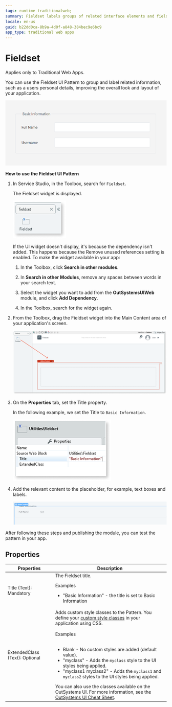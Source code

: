 ```yaml
---
tags: runtime-traditionalweb; 
summary: Fieldset labels groups of related interface elements and fields.
locale: en-us
guid: b22dd0ca-8b9a-4d0f-a848-384bec9e6bc9
app_type: traditional web apps
---
```


# Fieldset

<div class="info" markdown="1">

Applies only to Traditional Web Apps.

</div>

You can use the Fieldset UI Pattern to group and label related information, such as a users personal details, improving the overall look and layout of your application.

![](<images/fieldset-1-ss.png>)

**How to use the Fieldset UI Pattern**

1. In Service Studio, in the Toolbox, search for `Fieldset`.

    The Fieldset widget is displayed.

    ![](<images/fieldset-6-ss.png>)

    If the UI widget doesn't display, it's because the dependency isn't added. This happens because the Remove unused references setting is enabled. To make the widget available in your app:

    1. In the Toolbox, click **Search in other modules**.

    1. In **Search in other Modules**, remove any spaces between words in your search text.
    
    1. Select the widget you want to add from the **OutSystemsUIWeb** module, and click **Add Dependency**. 
    
    1. In the Toolbox, search for the widget again.

1. From the Toolbox, drag the Fieldset widget into the Main Content area of your application's screen.

    ![](<images/fieldset-7-ss.png>)

1. On the **Properties** tab, set the Title property.

    In the following example, we set the Title to `Basic Information`.

    ![](<images/fieldset-5-ss.png>)

1. Add the relevant content to the placeholder, for example, text boxes and labels.

    ![](<images/fieldset-8-ss.png>)

After following these steps and publishing the module, you can test the pattern in your app.

## Properties

| Properties                     | Description                                                                                                                                                                                                                                                                                                                                                                                                                                                                                                                                                                                                                        |
|--------------------------------|------------------------------------------------------------------------------------------------------------------------------------------------------------------------------------------------------------------------------------------------------------------------------------------------------------------------------------------------------------------------------------------------------------------------------------------------------------------------------------------------------------------------------------------------------------------------------------------------------------------------------------|
| Title (Text): Mandatory        | The Fieldset title.  <p>Examples <ul><li>"Basic Information" - the title is set to Basic Information</li></ul></p>                                                                                                                                                                                                                                                                                                                                                                                                                                                                                                                 |
| ExtendedClass (Text): Optional | Adds custom style classes to the Pattern. You define your [custom style classes](../../../look-feel/css.md) in your application using CSS.<br/><br/>Examples<br/><br/> <ul><li>Blank - No custom styles are added (default value).</li><li>"myclass" - Adds the ``myclass`` style to the UI styles being applied.</li><li>"myclass1 myclass2" - Adds the ``myclass1`` and ``myclass2`` styles to the UI styles being applied.</li></ul>You can also use the classes available on the OutSystems UI. For more information, see the [OutSystems UI Cheat Sheet](https://outsystemsui.outsystems.com/OutSystemsUIWebsite/CheatSheet). |
